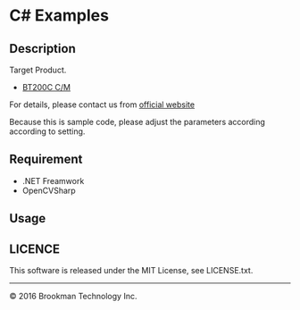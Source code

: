 # C# Examples

## Description

Target Product.

* [BT200C C/M][bt200]

For details, please contact us from [official website][website]  

Because this is sample code, please adjust the parameters according according to setting.

## Requirement

- .NET Freamwork
- OpenCVSharp

## Usage


## LICENCE

This software is released under the MIT License, see LICENSE.txt.

*****  

&copy; 2016 Brookman Technology Inc.

[website]: http://brookmantech.com/ "Brookman Technology"
[bt200]: http://brookmantech.com/ "Brookman Technology"
